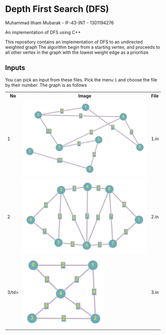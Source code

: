 # Depth First Search (DFS)

Muhammad Ilham Mubarak - IF-43-INT - 1301194276

An implementation of DFS using C++

This repository contains an implementation of DFS to an undirected weighted graph
The algorithm begin from a starting vertex, and proceeds to all other vertex in the graph with the lowest weight edge as a prioritize

## Inputs

You can pick an input from these files. Pick the menu `1` and choose the file by their number. The graph is as follows

<table>
    <tr>
        <th>No</th>
        <th>Image</th>
        <th>File</th>
    <tr>
    <tr>
        <td>1</td>
        <td>
          <img src="inputs/1.png">
        </td>
        <td>1.in</td>
    <tr>
    <tr>
        <td>2</td>
        <td>
          <img src="inputs/2.png">
        </td>
        <td>2.in</td>
    <tr>
    <tr>
        <td>3/td>
        <td>
          <img src="inputs/3.png">
        </td>
        <td>3.in</td>
    <tr>
</table>
